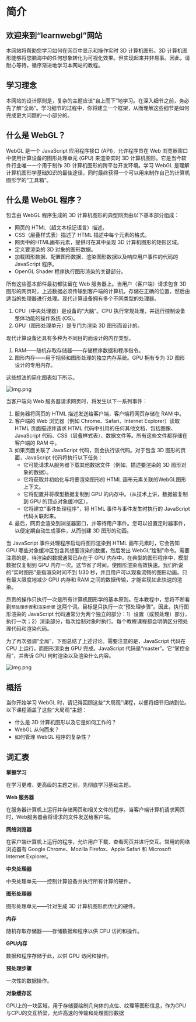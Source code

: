 # 简介

## 欢迎来到“learnwebgl”网站

本网站将帮助您学习如何在网页中显示和操作实时 3D 计算机图形。3D
计算机图形能够将您脑海中的任何想象转化为可视化效果。但实现起来并非易事。因此，请耐心等待，循序渐进地学习本网站的教程。

## 学习理念

本网站的设计原则是，复杂的主题应该“自上而下”地学习。在深入细节之前，务必先了解“全局”。学习细节的过程中，你将建立一个框架，从而理解这些细节是如何完成更大问题的一小部分的。

## 什么是 WebGL？

WebGL 是一个 JavaScript 应用程序接口 (API)，允许程序员在 Web 浏览器窗口中使用计算设备的图形处理单元 (GPU) 来渲染实时 3D
计算机图形。它是当今软件行业唯一一个用于制作 3D 计算机图形的跨平台开发环境。学习 WebGL
是理解计算机图形学基础知识的最佳途径，同时最终获得一个可以用来制作自己的计算机图形学的“工具箱”。

## 什么是 WebGL 程序？

包含由 WebGL 程序生成的 3D 计算机图形的典型网页由以下基本部分组成：

- 网页的 HTML（超文本标记语言）描述。
- CSS（层叠样式表）描述了 HTML 描述中每个元素的格式。
- 网页中的HTML画布元素，提供可在其中呈现 3D 计算机图形的矩形区域。
- 定义要渲染的 3D 对象的图形数据。
- 加载图形数据、配置图形数据、渲染图形数据以及响应用户事件的代码的 JavaScript 程序。
- OpenGL Shader 程序执行图形渲染的关键部分。

所有这些基本部件最初都驻留在 Web 服务器上。当用户（客户端）请求包含 3D
图形的网页时，上述数据必须传输到客户端的计算机，存储在正确的位置，然后由适当的处理器进行处理。现代计算设备拥有多个不同类型的处理器。

1. CPU（中央处理器）是设备的“大脑”。CPU 执行常规处理，并运行控制设备整体功能的操作系统 (OS)。
2. GPU（图形处理单元）是专门为渲染 3D 图形而设计的。

现代计算设备还具有多种为不同目的而设计的内存类型。

1. RAM——随机存取存储器——存储程序数据和程序指令。
2. 图形内存——用于视频和图形处理的独立内存系统。GPU 拥有专为 3D 图形设计的专用内存。

这些想法的简化图表如下所示。

![img.png](/imgs/visual/webgl/hardware_overview.png)

当客户端向 Web 服务器请求网页时，将发生以下一系列事件：

1. 服务器将网页的 HTML 描述发送给客户端，客户端将网页存储在 RAM 中。
2. 客户端的 Web 浏览器（例如 Chrome、Safari、Internet Explorer）读取 HTML 页面描述并请求 HTML 代码中引用的任何其他文档，包括图像、JavaScript
   代码、CSS（层叠样式表）、数据文件等。所有这些文件都存储在客户端的 RAM 中。
3. 如果页面关联了 JavaScript 代码，则会执行该代码。对于包含 3D 图形的页面，JavaScript 代码将执行以下任务：
   - 它可能请求从服务器下载其他数据文件（例如，描述要渲染的 3D 图形对象的数据）。
   - 它将获取并初始化与将要渲染图形的 HTML 画布元素关联的WebGL图形上下文。
   - 它将配置并将模型数据复制到 GPU 的内存中。（从技术上讲，数据被复制到 GPU 的顶点对象缓冲区）。
   - 它将建立“事件处理程序”，将 HTML 事件与事件发生时执行的 JavaScript 代码关联起来。
4. 最后，网页会渲染到浏览器窗口，并等待用户事件。您可以设置定时器事件，以便定期自动生成事件，从而创建 3D 图形的动画。

当 JavaScript 事件处理程序启动将图形渲染到 HTML 画布元素时，它会告知 GPU 哪些对象缓冲区包含其想要渲染的数据，然后发出
WebGL“绘制”命令。需要注意的是，待渲染的数据通常已存在于 GPU 内存中。在典型的图形程序中，模型数据仅复制到 GPU
内存一次。这节省了时间，使图形渲染高效快速。我们所说的“实时图形”是指渲染时间不到 1/30 秒，并且用户可以观看流畅的图形动画。只有最大限度地减少
GPU 内存和 RAM 之间的数据传输，才能实现如此快速的渲染。

昂贵的操作只执行一次是所有计算机图形学的基本原则。在本教程中，您将不断看到`预处理步骤`和`渲染步骤`
这两个词。目标是只执行一次“预处理步骤”。因此，执行图形渲染的
JavaScript 代码通常分为两个独立的部分：1）设置（或预处理）部分，执行一次；2）渲染部分，每次绘制对象时执行。每个教程课程都会明确区分预处理代码和渲染代码。

为了再次强调“全局”，下图总结了上述讨论。需要注意的是，JavaScript 代码在 CPU 上运行，而图形渲染由 GPU 完成。JavaScript
代码是“master”。它“掌控全局”，并告诉 GPU 何时渲染以及渲染什么内容。

![img.png](/imgs/visual/webgl/data_location.png)

## 概括

当你开始学习 WebGL 时，请记得回顾这些“大局观”课程，以便将细节归纳到位。以下课程涵盖了这些“大局观”主题：

- 什么是 3D 计算机图形以及它是如何工作的？
- WebGL 从何而来？
- 如何管理 WebGL 程序的复杂性？

## 词汇表

**掌握学习**

在学习更难、更高级的主题之前，先彻底学习基础主题。

**Web 服务器**

在服务器计算机上运行并存储网页和相关文件的程序。当客户端计算机请求网页时，Web服务器会将请求的文件发送给客户端。

**网络浏览器**

在客户端计算机上运行的程序，允许用户下载、查看网页并进行交互。常用的网络浏览器有 Google Chrome、Mozilla Firefox、Apple Safari
和 Microsoft Internet Explorer。

**中央处理器**

中央处理单元——控制计算设备并执行所有计算的硬件。

**图形处理器**

图形处理单元——针对生成 3D 计算机图形而优化的硬件。

**内存**

随机存取存储器——存储数据和程序以供 CPU 访问和操作。

**GPU内存**

数据和程序存储于此，以供 GPU 访问和操作。

**预处理步骤**

一次性的数据操作。

**对象缓存区**

GPU上的一块区域，用于存储要绘制几何体的点位、纹理等图形信息，作为GPU与CPU的交互桥梁，允许高速的传输和处理图形数据
